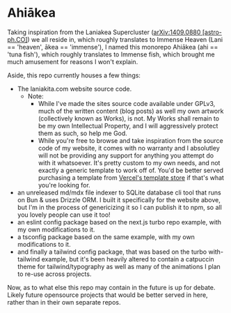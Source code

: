 # Ahiākea
Taking inspiration from the Laniakea Supercluster ([arXiv:1409.0880 [astro-ph.CO]](https://arxiv.org/abs/1409.0880)) we all reside in, which roughly translates to Immense Heaven (Lani == 'heaven', ākea == 'immense'), I named this monorepo Ahiākea (ahi == 'tuna fish'), which roughly translates to Immense fish, which brought me much amusement for reasons I won't explain.

Aside, this repo currently houses a few things:
  - The laniakita.com website source code.
    - Note:
      - While I've made the sites source code available under GPLv3, much of the written content (blog posts) as well my own artwork (collectively known as Works), is not. My Works shall remain to be my own Intellectual Property, and I will aggressively protect them as such, so help me God.
      - While you're free to browse and take inspiration from the source code of my website, it comes with no warranty and I absolutley will not be providing any support for anything you attempt do with it whatsoever. It's pretty custom to my own needs, and not exactly a generic template to work off of. You'd be better served purchasing a template from [Vercel's template store](https://vercel.com/templates/next.js) if that's what you're looking for.
  - an unreleased md/mdx file indexer to SQLite database cli tool that runs on Bun & uses Drizzle ORM. I built it specifically for the website above, but I'm in the process of genericizing it so I can publish it to npm, so all you lovely people can use it too!
  -  an eslint config package based on the next.js turbo repo example, with my own modifications to it.
  -  a tsconfig package based on the same example, with my own modifications to it.
  -  and finally a tailwind config package, that was based on the turbo with-tailwind example, but it's been heavily altered to contain a catpuccin theme for tailwind/typography as well as many of the animations I plan to re-use across projects.

Now, as to what else this repo may contain in the future is up for debate. Likely future opensource projects that would be better served in here, rather than in their own separate repos.

